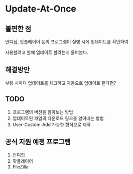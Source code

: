 # Update-At-Once
## 불편한 점
반디집, 팟플레이어 등의 프로그램이 실행 시에 업데이트를 확인하여

사용할려고 할때 업데이트 할려는지 물어본다.

## 해결방안
부팅 시마다 업데이트를 체크하고 자동으로 업데이트 한다면?

## TODO
1. 프로그램의 버전을 알아보는 방법
2. 업데이트된 파일의 다운로드 링크를 알아내는 방법
3. User-Custom-Add 가능한 형식으로 제작

## 공식 지원 예정 프로그램
1. 반디집
2. 팟플레이어
3. FileZilla
